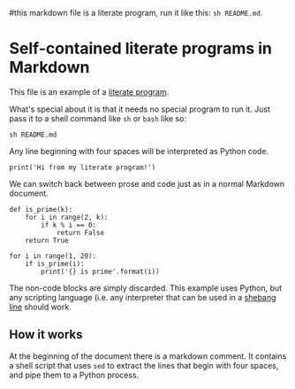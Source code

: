 #this markdown file is a literate program, run it like this: `sh README.md`. <!--
sed -n 's/^    //p' $0 | /usr/bin/env python; exit # -->

# Self-contained literate programs in Markdown

This file is an example of a [literate program](https://en.wikipedia.org/wiki/Literate_programming).

What's special about it is that it needs no special program to run it. Just pass it to a shell command like `sh` or `bash` like so:

```
sh README.md
```

Any line beginning with four spaces will be interpreted as Python code.

    print('Hi from my literate program!')

We can switch back between prose and code just as in a normal Markdown document.

    def is_prime(k):
        for i in range(2, k):
            if k % i == 0:
                return False
        return True

    for i in range(1, 20):
        if is_prime(i):
            print('{} is prime'.format(i))

The non-code blocks are simply discarded. This example uses Python, but any scripting language (i.e. any interpreter that can be used in a [shebang line](https://en.wikipedia.org/wiki/Shebang_(Unix)) should work.

## How it works

At the beginning of the document there is a markdown comment. It contains a shell script that uses `sed` to extract the lines that begin with four spaces, and pipe them to a Python process.
